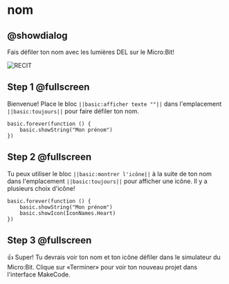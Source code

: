 # nom 

## @showdialog
 
Fais défiler ton nom avec les lumières DEL sur le Micro:Bit!
 
![RECIT](https://drive.google.com/uc?id=1AYOnOTuePsS1n7_WV3uRIGQeXu8lIP1F)
 
## Step 1 @fullscreen
 
Bienvenue! Place le bloc ``||basic:afficher texte ""||`` dans l'emplacement ``||basic:toujours||`` pour faire défiler ton nom.
 
```blocks
basic.forever(function () {
    basic.showString("Mon prénom")
})
```
 
## Step 2 @fullscreen
 
Tu peux utiliser le bloc ``||basic:montrer l'icône||`` à la suite de ton nom dans l'emplacement  ``||basic:toujours||`` pour afficher une icône. Il y a plusieurs choix d'icône!
 
```blocks
basic.forever(function () {
    basic.showString("Mon prénom")
    basic.showIcon(IconNames.Heart)
})
```
 
## Step 3 @fullscreen
👍 Super! Tu devrais voir ton nom et ton icône défiler dans le simulateur du Micro:Bit. Clique sur «Terminer» pour voir ton nouveau projet dans l'interface MakeCode.

